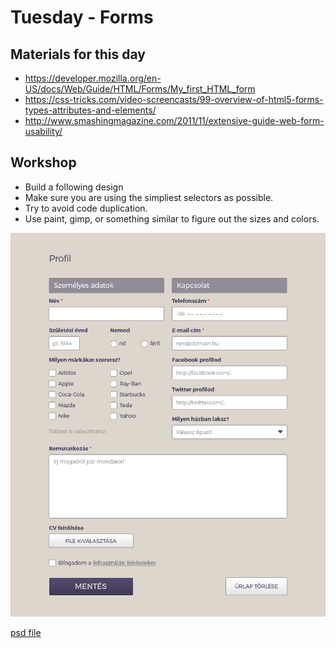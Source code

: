 # Tuesday - Forms

## Materials for this day
- https://developer.mozilla.org/en-US/docs/Web/Guide/HTML/Forms/My_first_HTML_form
- https://css-tricks.com/video-screencasts/99-overview-of-html5-forms-types-attributes-and-elements/
- http://www.smashingmagazine.com/2011/11/extensive-guide-web-form-usability/

## Workshop
- Build a following design
- Make sure you are using the simpliest selectors as possible.
- Try to avoid code duplication.
- Use paint, gimp, or something similar to figure out the sizes and colors.

![first problem](1.png)

[psd file](form.psd)

